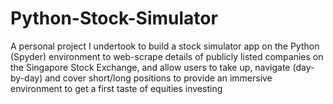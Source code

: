 # Python-Stock-Simulator

A personal project I undertook to build a stock simulator app on the Python (Spyder) environment to web-scrape details of publicly listed companies on the Singapore Stock Exchange, and allow users to take up, navigate (day-by-day) and cover short/long positions to provide an immersive environment to get a first taste of equities investing
